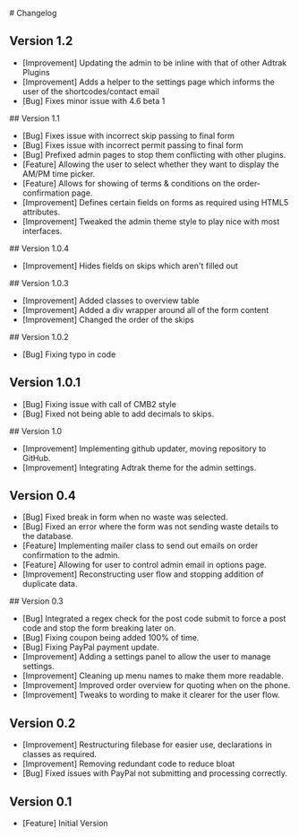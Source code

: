 # Changelog

## Version 1.2
- [Improvement] Updating the admin to be inline with that of other Adtrak Plugins
- [Improvement] Adds a helper to the settings page which informs the user of the shortcodes/contact email
- [Bug] Fixes minor issue with 4.6 beta 1

## Version 1.1

- [Bug] Fixes issue with incorrect skip passing to final form
- [Bug] Fixes issue with incorrect permit passing to final form
- [Bug] Prefixed admin pages to stop them conflicting with other plugins.
- [Feature] Allowing the user to select whether they want to display the AM/PM time picker.
- [Feature] Allows for showing of terms & conditions on the order-confirmation page.
- [Improvement] Defines certain fields on forms as required using HTML5 attributes.
- [Improvement] Tweaked the admin theme style to play nice with most interfaces.

## Version 1.0.4

- [Improvement] Hides fields on skips which aren't filled out

## Version 1.0.3

- [Improvement] Added classes to overview table
- [Improvement] Added a div wrapper around all of the form content
- [Improvement] Changed the order of the skips

## Version 1.0.2

- [Bug] Fixing typo in code

## Version 1.0.1

- [Bug] Fixing issue with call of CMB2 style
- [Bug] Fixed not being able to add decimals to skips.

## Version 1.0

- [Improvement] Implementing github updater, moving repository to GitHub.
- [Improvement] Integrating Adtrak theme for the admin settings.

## Version 0.4

- [Bug] Fixed break in form when no waste was selected.
- [Bug] Fixed an error where the form was not sending waste details to the database.
- [Feature] Implementing mailer class to send out emails on order confirmation to the admin.
- [Feature] Allowing for user to control admin email in options page.
- [Improvement] Reconstructing user flow and stopping addition of duplicate data.

## Version 0.3
- [Bug] Integrated a regex check for the post code submit to force a post code and stop the form breaking later on.
- [Bug] Fixing coupon being added 100% of time.
- [Bug] Fixing PayPal payment update.
- [Improvement] Adding a settings panel to allow the user to manage settings.
- [Improvement] Cleaning up menu names to make them more readable.
- [Improvement] Improved order overview for quoting when on the phone.
- [Improvement] Tweaks to wording to make it clearer for the user flow.

## Version 0.2
- [Improvement] Restructuring filebase for easier use, declarations in classes as required.
- [Improvement] Removing redundant code to reduce bloat
- [Bug] Fixed issues with PayPal not submitting and processing correctly.

## Version 0.1
- [Feature] Initial Version
